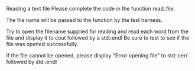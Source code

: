 Reading a text file
Please complete the code in the function read_file.

The file name will be passed to the function by the test harness. 

Try to open the filename supplied for reading and read each word from the file and display it to cout followed by a std::endl
Be sure to test to see if the file was opened successfully.

If the file cannot be opened, please display "Error opening file" to std::cerr followed by std::endl

